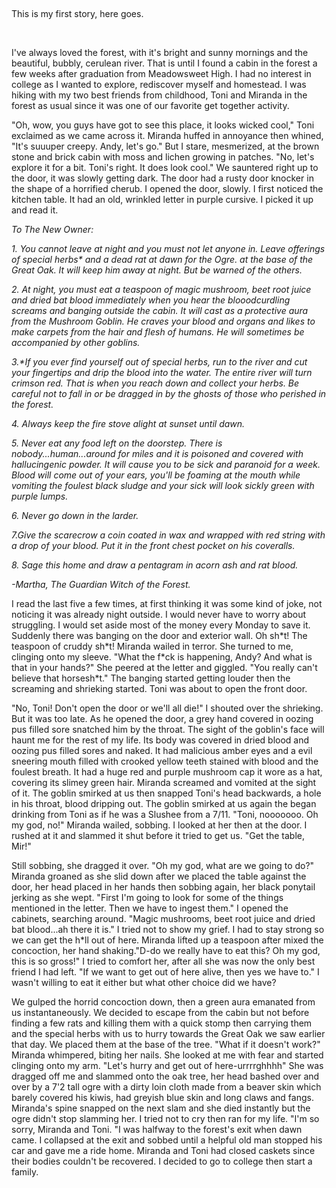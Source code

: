 &#x200B;

This is my first story, here goes.

&#x200B;

  I've always loved the forest, with it's bright and sunny mornings and the beautiful, bubbly, cerulean river. That is until I found a cabin in the forest a few weeks after graduation from Meadowsweet High. I had no interest in college as I wanted to explore, rediscover myself and homestead. I was hiking with my two best friends from childhood, Toni and Miranda in the forest as usual since it was one of our favorite get together activity.

  "Oh, wow, you guys have got to see this place, it looks wicked cool," Toni exclaimed as we came across it.  Miranda huffed in annoyance then whined, "It's suuuper creepy. Andy, let's go." But I stare, mesmerized, at the  brown stone and brick cabin with moss and lichen growing in patches. "No, let's explore it for a bit. Toni's right. It does look cool." We sauntered right up to the door, it was slowly getting dark. The door had a rusty door knocker in the shape of a horrified cherub. I opened the door, slowly. I first noticed the kitchen table. It had an old, wrinkled letter in purple cursive. I picked it up and read it.

*To The New Owner:*

*1. You cannot leave at night and you must not let anyone in. Leave offerings of special herbs\* and a dead rat at dawn for the Ogre. at the base of the Great Oak.  It will keep him away at night. But be warned of the others.*

*2. At night, you must eat a teaspoon* *of magic mushroom, beet root juice and dried bat blood immediately when you hear the blooodcurdling screams and banging outside the cabin. It will cast as a protective aura from the Mushroom Goblin. He craves your blood and organs and likes to make carpets from the hair and flesh of humans. He will sometimes be accompanied by other goblins.*

*3.\*If you ever find yourself out of special herbs, run to the river and cut your fingertips and drip the blood into the water. The entire river will turn crimson red. That is when you reach down and collect your herbs. Be careful not to fall in or be dragged in by the ghosts of those who perished in the forest.* 

*4. Always keep the fire stove alight at sunset until dawn.* 

*5. Never eat any food left on the doorstep. There is nobody...human...around for miles and it is poisoned and covered with hallucingenic powder. It will cause you to be sick and paranoid for a week. Blood will come out of your ears, you'll be foaming at the mouth while vomiting the foulest black sludge and your sick will look sickly green with purple lumps.* 

*6. Never go down in the larder.*

*7.Give the scarecrow a coin coated in wax and wrapped with red string with a drop of your blood. Put it in the front chest pocket on his coveralls.*

*8. Sage this home and draw a pentagram in acorn ash and rat blood.*

*-Martha, The Guardian Witch of the Forest.*

I read the last five a few times, at first thinking it was some kind of joke, not noticing it was already night outside. I would never have to worry about struggling. I would set aside most of the money every Monday to save it. Suddenly there was banging on the door and exterior wall. Oh sh\*t! The teaspoon of cruddy sh\*t! Miranda wailed in terror. She turned to me, clinging onto my sleeve. "What the f\*ck is happening, Andy? And what is that in your hands?" She peered at the letter and giggled. "You really can't believe that horsesh\*t." The banging started getting louder then the screaming and shrieking started. Toni was about to open the front door. 

  "No, Toni! Don't open the door or we'll all die!" I shouted over the shrieking. But it was too late. As he opened the door, a  grey hand covered in oozing pus filled sore snatched him by the throat. The sight of the goblin's face will haunt me for the rest of my life. Its body was covered in dried blood and oozing pus filled sores and naked. It had malicious amber eyes and a evil sneering mouth filled with crooked yellow teeth stained with blood and the foulest breath. It had a huge red and purple mushroom cap it wore as a hat, covering its slimey green hair. Miranda screamed and vomited at the sight of it. The goblin smirked at us then snapped Toni's head backwards, a hole in his throat, blood dripping out. The goblin smirked at us again the began drinking from Toni as if he was a Slushee from a 7/11. "Toni, nooooooo. Oh my god, no!" Miranda wailed, sobbing. I looked at her then at the door. I rushed at it and slammed it shut before it tried to get us. "Get the table, Mir!" 

  Still sobbing, she dragged it over. "Oh my god, what are we going to do?" Miranda groaned as she slid down after we placed the table against the door, her head placed in her hands then sobbing again, her black ponytail jerking as she wept. "First I'm going to look for some of the things mentioned in the letter. Then we have to ingest them." I opened the cabinets, searching around. "Magic mushrooms, beet root juice and dried bat blood...ah there it is." I tried not to show my grief. I had to stay strong so we can get the h\*ll out of here. Miranda lifted up a teaspoon after mixed the concoction, her hand shaking."D-do we really have to eat this? Oh my god, this is so gross!" I tried to comfort her, after all she was now the only best friend I had left. "If we want to get out of here alive, then yes we have to." I wasn't willing to eat it either but what other choice did we have? 

  We gulped the horrid concoction down, then a green aura emanated from us instantaneously. We decided to escape from the cabin but not before finding a few rats and killing them with a quick stomp then carrying them and the special herbs with us to hurry towards the Great Oak we saw earlier that day. We placed them at the base of the tree. "What if it doesn't work?" Miranda whimpered, biting her nails. She looked at me with fear and started clinging onto my arm. "Let's hurry and get out of here-urrrrghhhh" She was dragged off me and slammed onto the oak tree, her head bashed over and over by a 7'2 tall ogre with a dirty loin cloth made from a beaver skin which barely covered his kiwis, had greyish blue skin and long claws and fangs. Miranda's spine snapped on the next slam and she died instantly but the ogre didn't stop slamming her.  I tried not to cry then ran for my life. "I'm so sorry, Miranda and Toni. "I was halfway to the forest's exit when dawn came. I collapsed at the exit and sobbed until a helpful old man stopped his car and gave me a ride home. Miranda and Toni had closed  caskets since their bodies couldn't be recovered. I decided to go to college then start a family.